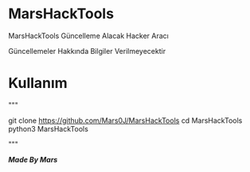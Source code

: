 # MarsHackTools
MarsHackTools Güncelleme Alacak Hacker Aracı


Güncellemeler Hakkında Bilgiler Verilmeyecektir


# Kullanım 

"""

git clone https://github.com/Mars0J/MarsHackTools
cd MarsHackTools
python3 MarsHackTools

"""





***Made By Mars***

